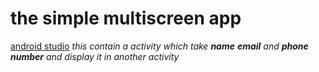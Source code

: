 # the simple multiscreen app
[android studio](https://developer.android.com/studio?gclsrc=ds&gclsrc=ds "android studio home")
_this contain a activity which take **name** **email** and **phone number** and display it in another activity_